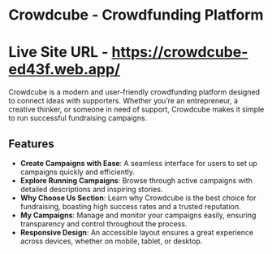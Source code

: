 # Crowdcube - Crowdfunding Platform

# Live Site URL - https://crowdcube-ed43f.web.app/

Crowdcube is a modern and user-friendly crowdfunding platform designed to connect ideas with supporters. Whether you’re an entrepreneur, a creative thinker, or someone in need of support, Crowdcube makes it simple to run successful fundraising campaigns.

## Features
- **Create Campaigns with Ease**: A seamless interface for users to set up campaigns quickly and efficiently.
- **Explore Running Campaigns**: Browse through active campaigns with detailed descriptions and inspiring stories.
- **Why Choose Us Section**: Learn why Crowdcube is the best choice for fundraising, boasting high success rates and a trusted reputation.
- **My Campaigns**: Manage and monitor your campaigns easily, ensuring transparency and control throughout the process.
- **Responsive Design**: An accessible layout ensures a great experience across devices, whether on mobile, tablet, or desktop.
